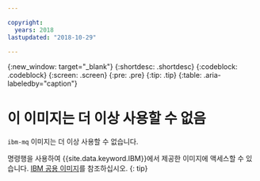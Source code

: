```yaml
---

copyright:
  years: 2018
lastupdated: "2018-10-29"

---
```


{:new_window: target="_blank"}
{:shortdesc: .shortdesc}
{:codeblock: .codeblock}
{:screen: .screen}
{:pre: .pre}
{:tip: .tip} 
{:table: .aria-labeledby="caption"}

# 이 이미지는 더 이상 사용할 수 없음

`ibm-mq` 이미지는 더 이상 사용할 수 없습니다.

명령행을 사용하여 {{site.data.keyword.IBM}}에서 제공한 이미지에 액세스할 수 있습니다. [IBM 공용 이미지](/docs/services/Registry/registry_public_images.html#public_images)를 참조하십시오.
{: tip}
